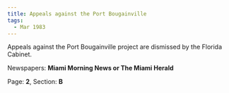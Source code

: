 ```yaml
---  
title: Appeals against the Port Bougainville  
tags:  
  - Mar 1983  
---  
```

  
Appeals against the Port Bougainville project are dismissed by the Florida Cabinet.  
  
Newspapers: **Miami Morning News or The Miami Herald**  
  
Page: **2**, Section: **B** 
